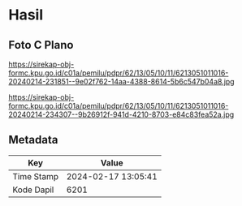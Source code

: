 # Hasil

## Foto C Plano

https://sirekap-obj-formc.kpu.go.id/c01a/pemilu/pdpr/62/13/05/10/11/6213051011016-20240214-231851--9e02f762-14aa-4388-8614-5b6c547b04a8.jpg

https://sirekap-obj-formc.kpu.go.id/c01a/pemilu/pdpr/62/13/05/10/11/6213051011016-20240214-234307--9b26912f-941d-4210-8703-e84c83fea52a.jpg


## Metadata

| Key        | Value               |
| ---------- | ------------------- |
| Time Stamp | 2024-02-17 13:05:41 |
| Kode Dapil | 6201                |



